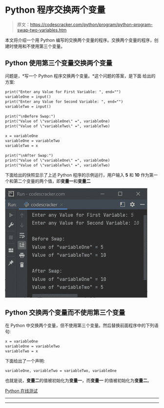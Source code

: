 # Python 程序交换两个变量

> 原文：<https://codescracker.com/python/program/python-program-swap-two-variables.htm>

本文将介绍一个用 Python 编写的交换两个变量的程序。交换两个变量的程序，创建时使用和不使用第三个变量。

## Python 使用第三个变量交换两个变量

问题是，*写一个 Python 程序交换两个变量。*这个问题的答案，是下面 给出的方案:

```
print("Enter any Value for First Variable: ", end="")
variableOne = input()
print("Enter any Value for Second Variable: ", end="")
variableTwo = input()

print("\nBefore Swap:")
print("Value of \"variableOne\" =", variableOne)
print("Value of \"variableTwo\" =", variableTwo)

x = variableOne
variableOne = variableTwo
variableTwo = x

print("\nAfter Swap:")
print("Value of \"variableOne\" =", variableOne)
print("Value of \"variableTwo\" =", variableTwo)
```

下面给出的快照显示了上述 Python 程序的示例运行，用户输入 **5** 和 **10** 作为第一个和第二个变量的两个值，即**变量一**和**变量二**

![python program swap two variables](img/3563d7183c83e39bb055fd250106073f.png)

## Python 交换两个变量而不使用第三个变量

在 Python 中交换两个变量，但不使用第三个变量。然后替换前面程序中的下列语句:

```
x = variableOne
variableOne = variableTwo
variableTwo = x
```

下面给出了一个声明:

```
variableOne, variableTwo = variableTwo, variableOne
```

也就是说，**变量二**的值被初始化为**变量一**，而**变量一** 的值被初始化为**变量二**。

[Python 在线测试](/exam/showtest.php?subid=10)

* * *

* * *